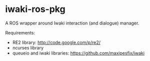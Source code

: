 iwaki-ros-pkg
=============

A ROS wrapper around Iwaki interaction (and dialogue) manager.


Requirements: 

- RE2 library: http://code.google.com/p/re2/
- ncurses library
- queueio and iwaki libraries: https://github.com/maxipesfix/iwaki